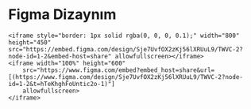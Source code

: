 <!DOCTYPE html>
<html lang="az">
<head>
    <meta charset="UTF-8">
    <meta name="viewport" content="width=device-width, initial-scale=1.0">
    <title>Figma Dizaynı</title>
</head>
<body>
    <h1>Figma Dizaynım</h1>
    
    <iframe style="border: 1px solid rgba(0, 0, 0, 0.1);" width="800" height="450" src="https://embed.figma.com/design/Sje7UvfOX2zKj56lXRUuL9/TWVC-2?node-id=1-2&embed-host=share" allowfullscreen></iframe>
    <iframe width="100%" height="600"
        src="https://www.figma.com/embed?embed_host=share&url=[(https://www.figma.com/design/Sje7UvfOX2zKj56lXRUuL9/TWVC-2?node-id=1-2&t=hTeKhghFoUntic2o-1)"]
        allowfullscreen>
    </iframe>
    
</body>
</html>
